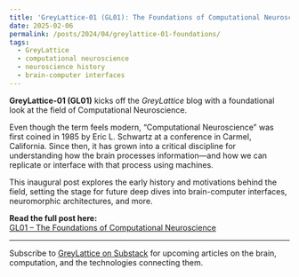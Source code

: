 ```yaml
---
title: 'GreyLattice-01 (GL01): The Foundations of Computational Neuroscience'
date: 2025-02-06
permalink: /posts/2024/04/greylattice-01-foundations/
tags:
  - GreyLattice
  - computational neuroscience
  - neuroscience history
  - brain-computer interfaces
---
```


**GreyLattice-01 (GL01)** kicks off the *GreyLattice* blog with a foundational look at the field of Computational Neuroscience.

Even though the term feels modern, “Computational Neuroscience” was first coined in 1985 by Eric L. Schwartz at a conference in Carmel, California. Since then, it has grown into a critical discipline for understanding how the brain processes information—and how we can replicate or interface with that process using machines.

This inaugural post explores the early history and motivations behind the field, setting the stage for future deep dives into brain-computer interfaces, neuromorphic architectures, and more.

**Read the full post here:**  
[GL01 – The Foundations of Computational Neuroscience](https://greylattice.substack.com/p/gl01)

---

Subscribe to [GreyLattice on Substack](https://greylattice.substack.com) for upcoming articles on the brain, computation, and the technologies connecting them.

